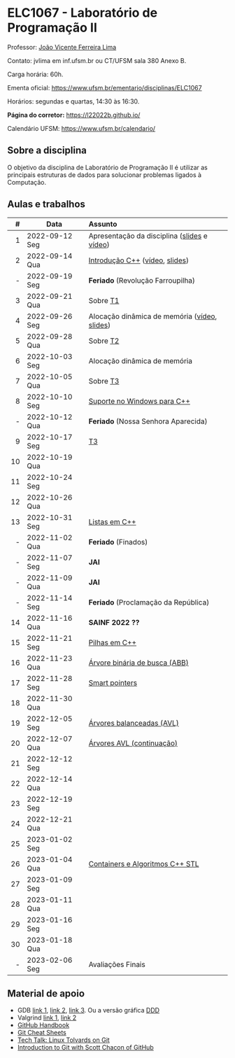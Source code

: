 # ELC1067 - Laboratório de Programação II

Professor: [João Vicente Ferreira Lima](http://www.inf.ufsm.br/~jvlima)

Contato: jvlima em inf.ufsm.br ou CT/UFSM sala 380 Anexo B.

Carga horária: 60h.

Ementa oficial: https://www.ufsm.br/ementario/disciplinas/ELC1067

Horários: segundas e quartas, 14:30 às 16:30.

**Página do corretor:** https://l22022b.github.io/

Calendário UFSM: https://www.ufsm.br/calendario/

## Sobre a disciplina

O objetivo da disciplina de Laboratório de Programação II é utilizar as principais estruturas de dados para solucionar problemas ligados à Computação.

## Aulas e trabalhos

|  # | Data             | Assunto          |
|---:|------------------|:-----------------|
| 1 | 2022-09-12 Seg   | Apresentação da disciplina ([slides](https://docs.google.com/presentation/d/1TRYCyxJVxvltjvEDIneNl-2YCT2Ys2RNN4BRObkhfVE/edit?usp=sharing) e [vídeo](https://youtu.be/cUiFPopsXR4))   |
| 2 | 2022-09-14 Qua   | [Introdução C++](./aulas/introducao_cxx) ([vídeo](https://youtu.be/pB-MdBKNpNo), [slides](./aulas/02_intro_cxx/02_intro_cxx.pdf))  |
| - | 2022-09-19 Seg | **Feriado** (Revolução Farroupilha) |
| 3 | 2022-09-21 Qua | Sobre [T1](./trabalhos/T1) |
| 4 | 2022-09-26 Seg |  Alocação dinâmica de memória ([vídeo](https://youtu.be/KxvOkY4ipII), [slides](./aulas/03_memoria/03_memoria.pdf))  |
| 5 | 2022-09-28 Qua |  Sobre [T2](./trabalhos/T2) |
| 6 | 2022-10-03 Seg | Alocação dinâmica de memória |
| 7 | 2022-10-05 Qua | Sobre [T3](./trabalhos/T3) |
| 8 | 2022-10-10 Seg | [Suporte no Windows para C++](./aulas/08_windows) |
| - | 2022-10-12 Qua | **Feriado** (Nossa Senhora Aparecida)  |
| 9 | 2022-10-17 Seg | [T3](./trabalhos/T3) |
| 10 | 2022-10-19 Qua | |
| 11 | 2022-10-24 Seg | |
| 12 | 2022-10-26 Qua | |
| 13 | 2022-10-31 Seg | [Listas em C++](./aulas/09_listas) |
| - | 2022-11-02 Qua | **Feriado** (Finados)  |
| - | 2022-11-07 Seg | **JAI** |
| - | 2022-11-09 Qua | **JAI** |
| - | 2022-11-14 Seg | **Feriado** (Proclamação da República) |
| 14 | 2022-11-16 Qua | **SAINF 2022 ??** |
| 15 | 2022-11-21 Seg | [Pilhas em C++](./aulas/13_pilhas) |
| 16 | 2022-11-23 Qua | [Árvore binária de busca (ABB)](./aulas/16_abb/)  |
| 17 | 2022-11-28 Seg | [Smart pointers](./aulas/11_pointers/) |
| 18 | 2022-11-30 Qua | |
| 19 | 2022-12-05 Seg | [Árvores balanceadas (AVL)](./aulas/19_avl/) |
| 20 | 2022-12-07 Qua | [Árvores AVL (continuação)](./aulas/20_avl/) |
| 21 | 2022-12-12 Seg | |
| 22 | 2022-12-14 Qua | |
| 23 | 2022-12-19 Seg | |
| 24 | 2022-12-21 Qua | |
| 25 | 2023-01-02 Seg | |
| 26 | 2023-01-04 Qua | [Containers e Algoritmos C++ STL](./aulas/20_algorithms) |
| 27 | 2023-01-09 Seg | |
| 28 | 2023-01-11 Qua | |
| 29 | 2023-01-16 Seg | |
| 30 | 2023-01-18 Qua | |
| - | 2023-02-06 Seg | Avaliações Finais |

## Material de apoio

- GDB [link 1](http://www.cs.umd.edu/~srhuang/teaching/cmsc212/gdb-tutorial-handout.pdf), [link 2](https://www.cs.cmu.edu/~gilpin/tutorial/), [link 3](http://www.lrc.ic.unicamp.br/~luciano/courses/mc202-2s2009/tutorial_gdb.txt). Ou a versão gráfica [DDD](https://www.gnu.org/software/ddd/)
- Valgrind [link 1](http://valgrind.org/docs/manual/quick-start.html), [link 2](https://web.stanford.edu/class/cs107/guide_valgrind.html)
- [GitHub Handbook](https://guides.github.com/introduction/git-handbook/)
- [Git Cheat Sheets](https://github.github.com/training-kit/)
- [Tech Talk: Linux Tolvards on Git](http://youtu.be/4XpnKHJAok8)
- [Introduction to Git with Scott Chacon of GitHub](https://youtu.be/ZDR433b0HJY)

